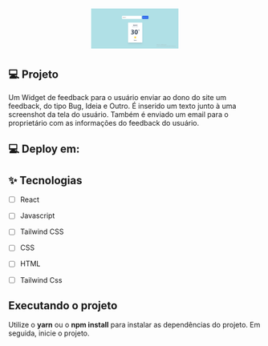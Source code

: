 <h1 align="center">
  <img alt="Weather app" height="80" title="Weather App" src="src/img/wheater app.png" />
</h1>

## 💻 Projeto
Um Widget de feedback para o usuário enviar ao dono do site um feedback, do tipo Bug, Ideia e Outro. É inserido um texto junto à uma screenshot da tela do usuário. Também é enviado um email para o proprietário com as informações do feedback do usuário.

## 💻 Deploy em:


## ✨ Tecnologias

-   [ ] React 
-   [ ] Javascript
-   [ ] Tailwind CSS
-   [ ] CSS
-   [ ] HTML
-   [ ] Tailwind Css


## Executando o projeto

Utilize o **yarn** ou o **npm install** para instalar as dependências do projeto.
Em seguida, inicie o projeto.

<br />